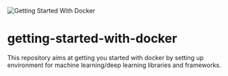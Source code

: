![Getting Started With Docker](https://github.com/ajaymache/getting-started-with-docker/blob/master/misc/images/DockerLogo.png)
# getting-started-with-docker
This repository aims at getting you started with docker by setting up environment for machine learning/deep learning libraries and frameworks.
